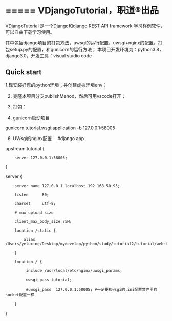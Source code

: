 =====
VDjangoTutorial，职道®出品
=====

VDjangoTutorial 是一个Django和django REST API framework 学习样例软件，可以自由下载学习使用。

其中包括django项目的打包方法，uwsgi的运行配置，uwsgi+nginx的配置，打包setup.py的配置，和gunicorn的运行方法；
本项目开发环境为：python3.8，django3.0，开发工具：visual studio code

Quick start
-----------

1.现安装好您的python环境；并创建虚拟环境env； 


2. 克隆本项目分支publishMehod，然后可用vscode打开；

3. 打包：

4. gunicorn启动项目 

 gunicorn tutorial.wsgi:application -b 127.0.0.1:58005 

6. UWsgi的nginx配置：
#django app

upstream tutorial {

        server 127.0.0.1:58005;

    }

server {

        server_name 127.0.0.1 localhost 192.168.50.95;

        listen      80;

        charset     utf-8;

        # max upload size

        client_max_body_size 75M;

        location /static {

            alias  /Users/yeluxing/Desktop/mydevelop/python/study/tutorial2/tutorial/webstatic/;

        }

        location / {

             include /usr/local/etc/nginx/uwsgi_params;

             uwsgi_pass tutorial;

             #uwsgi_pass  127.0.0.1:58005; #一定要和wsgi的.ini配置文件里的socket配置一样

        }

   }
    